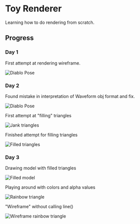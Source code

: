 # Toy Renderer

Learning how to do rendering from scratch.

## Progress

### Day 1
First attempt at rendering wireframe.

![Diablo Pose](progress/day1.png)

### Day 2
Found mistake in interpretation of Waveform obj format and fix.

![Diablo Pose](progress/day2-1.png)

First attempt at "filling" triangles

![Jank triangles](progress/day2-2.png)

Finished attempt for filling triangles

![Filled triangles](progress/day2-3.png)

### Day 3
Drawing model with filled triangles

![Filled model](progress/day3-1.png)

Playing around with colors and alpha values

![Rainbow triangle](progress/day3-2.png)

"Wireframe" without calling line()

![Wireframe rainbow triangle](progress/day3-3.png)